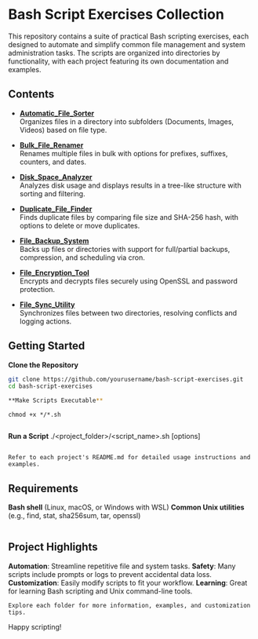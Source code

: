 # Bash Script Exercises Collection

This repository contains a suite of practical Bash scripting exercises, each designed to automate and simplify common file management and system administration tasks. The scripts are organized into directories by functionality, with each project featuring its own documentation and examples.

## Contents

- **[Automatic_File_Sorter](Automatic_File_Sorter/Automatic_File_Sorter.sh)**  
  Organizes files in a directory into subfolders (Documents, Images, Videos) based on file type.

- **[Bulk_File_Renamer](Bulk_File_Renamer/Bulk_File_Renamer.sh)**  
  Renames multiple files in bulk with options for prefixes, suffixes, counters, and dates.

- **[Disk_Space_Analyzer](Disk_Space_Analyzer/Disk_Space_Analyzer.sh)**  
  Analyzes disk usage and displays results in a tree-like structure with sorting and filtering.

- **[Duplicate_File_Finder](Duplicate_File_Finder/Duplicate_File_Finder.sh)**  
  Finds duplicate files by comparing file size and SHA-256 hash, with options to delete or move duplicates.

- **[File_Backup_System](File_Backup_System/File_Backup_System.sh)**  
  Backs up files or directories with support for full/partial backups, compression, and scheduling via cron.

- **[File_Encryption_Tool](File_Encryption_Tool/File_Encryption_Tool.sh)**  
  Encrypts and decrypts files securely using OpenSSL and password protection.

- **[File_Sync_Utility](File_Sync_Utility/File_Sync_Utility.sh)**  
  Synchronizes files between two directories, resolving conflicts and logging actions.

## Getting Started

 **Clone the Repository**
   ```bash
   git clone https://github.com/yourusername/bash-script-exercises.git
   cd bash-script-exercises

 **Make Scripts Executable**
```
    chmod +x */*.sh
```
```
 **Run a Script**
    ./<project_folder>/<script_name>.sh [options]
```

Refer to each project's README.md for detailed usage instructions and examples.
```
## **Requirements**
**Bash shell** (Linux, macOS, or Windows with WSL)
**Common Unix utilities** (e.g., find, stat, sha256sum, tar, openssl)
```
```
## **Project Highlights**
**Automation**: Streamline repetitive file and system tasks.
**Safety**: Many scripts include prompts or logs to prevent accidental data loss.
**Customization**: Easily modify scripts to fit your workflow.
**Learning**: Great for learning Bash scripting and Unix command-line tools.
```
Explore each folder for more information, examples, and customization tips. 
```

Happy scripting!